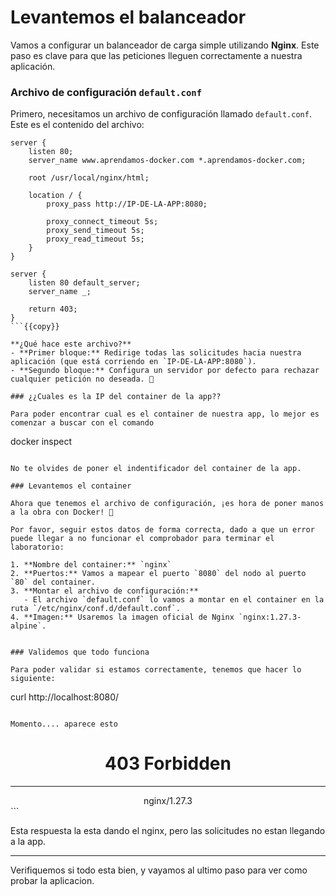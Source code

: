 # Levantemos el balanceador

Vamos a configurar un balanceador de carga simple utilizando **Nginx**. Este paso es clave para que las peticiones lleguen correctamente a nuestra aplicación.

### Archivo de configuración `default.conf`

Primero, necesitamos un archivo de configuración llamado `default.conf`. Este es el contenido del archivo:

```nginx
server {
    listen 80;
    server_name www.aprendamos-docker.com *.aprendamos-docker.com;

    root /usr/local/nginx/html;

    location / {
        proxy_pass http://IP-DE-LA-APP:8080;

        proxy_connect_timeout 5s;
        proxy_send_timeout 5s;
        proxy_read_timeout 5s;
    }
}

server {
    listen 80 default_server;
    server_name _;

    return 403;
}
```{{copy}}

**¿Qué hace este archivo?**
- **Primer bloque:** Redirige todas las solicitudes hacia nuestra aplicación (que está corriendo en `IP-DE-LA-APP:8080`).
- **Segundo bloque:** Configura un servidor por defecto para rechazar cualquier petición no deseada. 🛑

### ¿¿Cuales es la IP del container de la app??

Para poder encontrar cual es el container de nuestra app, lo mejor es comenzar a buscar con el comando 

```
docker inspect
```{{copy}}

No te olvides de poner el indentificador del container de la app.

### Levantemos el container

Ahora que tenemos el archivo de configuración, ¡es hora de poner manos a la obra con Docker! 💪

Por favor, seguir estos datos de forma correcta, dado a que un error puede llegar a no funcionar el comprobador para terminar el laboratorio:

1. **Nombre del container:** `nginx`
2. **Puertos:** Vamos a mapear el puerto `8080` del nodo al puerto `80` del container.
3. **Montar el archivo de configuración:**
   - El archivo `default.conf` lo vamos a montar en el container en la ruta `/etc/nginx/conf.d/default.conf`.
4. **Imagen:** Usaremos la imagen oficial de Nginx `nginx:1.27.3-alpine`.


### Validemos que todo funciona

Para poder validar si estamos correctamente, tenemos que hacer lo siguiente:

```
curl http://localhost:8080/
```{{exec}}

Momento.... aparece esto
```
<html>
<head><title>403 Forbidden</title></head>
<body>
<center><h1>403 Forbidden</h1></center>
<hr><center>nginx/1.27.3</center>
</body>
</html>
```

Esta respuesta la esta dando el nginx, pero las solicitudes no estan llegando a la app.

---

Verifiquemos si todo esta bien, y vayamos al ultimo paso para ver como probar la aplicacion.


